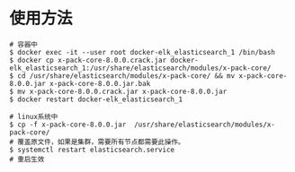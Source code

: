 # 使用方法

    # 容器中
    $ docker exec -it --user root docker-elk_elasticsearch_1 /bin/bash
    $ docker cp x-pack-core-8.0.0.crack.jar docker-elk_elasticsearch_1:/usr/share/elasticsearch/modules/x-pack-core/
    $ cd /usr/share/elasticsearch/modules/x-pack-core/ && mv x-pack-core-8.0.0.jar x-pack-core-8.0.0.jar.bak
    $ mv x-pack-core-8.0.0.crack.jar x-pack-core-8.0.0.jar
    $ docker restart docker-elk_elasticsearch_1
    
    # linux系统中
    $ cp -f x-pack-core-8.0.0.jar  /usr/share/elasticsearch/modules/x-pack-core/
    # 覆盖原文件，如果是集群，需要所有节点都需要此操作。
    $ systemctl restart elasticsearch.service 
    # 重启生效
